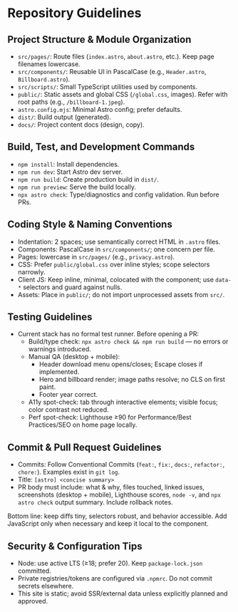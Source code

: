 # Repository Guidelines

## Project Structure & Module Organization
- `src/pages/`: Route files (`index.astro`, `about.astro`, etc.). Keep page filenames lowercase.
- `src/components/`: Reusable UI in PascalCase (e.g., `Header.astro`, `Billboard.astro`).
- `src/scripts/`: Small TypeScript utilities used by components.
- `public/`: Static assets and global CSS (`/global.css`, images). Refer with root paths (e.g., `/billboard-1.jpeg`).
- `astro.config.mjs`: Minimal Astro config; prefer defaults.
- `dist/`: Build output (generated).
- `docs/`: Project content docs (design, copy).

## Build, Test, and Development Commands
- `npm install`: Install dependencies.
- `npm run dev`: Start Astro dev server.
- `npm run build`: Create production build in `dist/`.
- `npm run preview`: Serve the build locally.
- `npx astro check`: Type/diagnostics and config validation. Run before PRs.

## Coding Style & Naming Conventions
- Indentation: 2 spaces; use semantically correct HTML in `.astro` files.
- Components: PascalCase in `src/components/`; one concern per file.
- Pages: lowercase in `src/pages/` (e.g., `privacy.astro`).
- CSS: Prefer `public/global.css` over inline styles; scope selectors narrowly.
- Client JS: Keep inline, minimal, colocated with the component; use `data-*` selectors and guard against nulls.
- Assets: Place in `public/`; do not import unprocessed assets from `src/`.

## Testing Guidelines
- Current stack has no formal test runner. Before opening a PR:
  - Build/type check: `npx astro check && npm run build` — no errors or warnings introduced.
  - Manual QA (desktop + mobile):
    - Header download menu opens/closes; Escape closes if implemented.
    - Hero and billboard render; image paths resolve; no CLS on first paint.
    - Footer year correct.
  - A11y spot-check: tab through interactive elements; visible focus; color contrast not reduced.
  - Perf spot-check: Lighthouse ≥90 for Performance/Best Practices/SEO on home page locally.

## Commit & Pull Request Guidelines
- Commits: Follow Conventional Commits (`feat:`, `fix:`, `docs:`, `refactor:`, `chore:`). Examples exist in `git log`.
- Title: `[astro] <concise summary>`
- PR body must include: what & why, files touched, linked issues, screenshots (desktop + mobile), Lighthouse scores, `node -v`, and `npx astro check` output summary. Include rollback notes.

Bottom line: keep diffs tiny, selectors robust, and behavior accessible. Add JavaScript only when necessary and keep it local to the component.

## Security & Configuration Tips
- Node: use active LTS (≥18; prefer 20). Keep `package-lock.json` committed.
- Private registries/tokens are configured via `.npmrc`. Do not commit secrets elsewhere.
- This site is static; avoid SSR/external data unless explicitly planned and approved.

